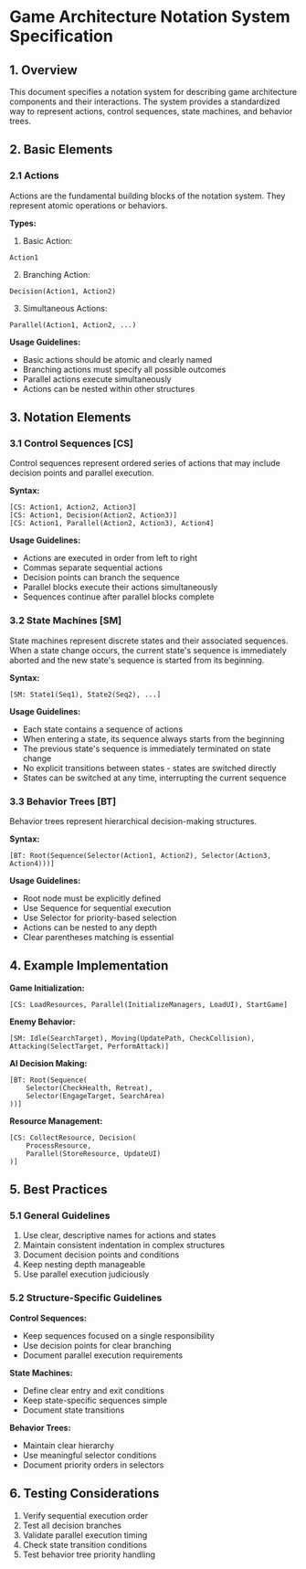 # Game Architecture Notation System Specification

## 1. Overview
This document specifies a notation system for describing game architecture components and their interactions. The system provides a standardized way to represent actions, control sequences, state machines, and behavior trees.

## 2. Basic Elements

### 2.1 Actions
Actions are the fundamental building blocks of the notation system. They represent atomic operations or behaviors.

**Types:**
1. Basic Action:
```
Action1
```

2. Branching Action:
```
Decision(Action1, Action2)
```

3. Simultaneous Actions:
```
Parallel(Action1, Action2, ...)
```

**Usage Guidelines:**
- Basic actions should be atomic and clearly named
- Branching actions must specify all possible outcomes
- Parallel actions execute simultaneously
- Actions can be nested within other structures

## 3. Notation Elements

### 3.1 Control Sequences [CS]
Control sequences represent ordered series of actions that may include decision points and parallel execution.

**Syntax:**
```
[CS: Action1, Action2, Action3]
[CS: Action1, Decision(Action2, Action3)]
[CS: Action1, Parallel(Action2, Action3), Action4]
```

**Usage Guidelines:**
- Actions are executed in order from left to right
- Commas separate sequential actions
- Decision points can branch the sequence
- Parallel blocks execute their actions simultaneously
- Sequences continue after parallel blocks complete

### 3.2 State Machines [SM]
State machines represent discrete states and their associated sequences. When a state change occurs, the current state's sequence is immediately aborted and the new state's sequence is started from its beginning.

**Syntax:**
```
[SM: State1(Seq1), State2(Seq2), ...]
```

**Usage Guidelines:**
- Each state contains a sequence of actions
- When entering a state, its sequence always starts from the beginning
- The previous state's sequence is immediately terminated on state change
- No explicit transitions between states - states are switched directly
- States can be switched at any time, interrupting the current sequence

### 3.3 Behavior Trees [BT]
Behavior trees represent hierarchical decision-making structures.

**Syntax:**
```
[BT: Root(Sequence(Selector(Action1, Action2), Selector(Action3, Action4)))]
```

**Usage Guidelines:**
- Root node must be explicitly defined
- Use Sequence for sequential execution
- Use Selector for priority-based selection
- Actions can be nested to any depth
- Clear parentheses matching is essential

## 4. Example Implementation

**Game Initialization:**
```
[CS: LoadResources, Parallel(InitializeManagers, LoadUI), StartGame]
```

**Enemy Behavior:**
```
[SM: Idle(SearchTarget), Moving(UpdatePath, CheckCollision), Attacking(SelectTarget, PerformAttack)]
```

**AI Decision Making:**
```
[BT: Root(Sequence(
    Selector(CheckHealth, Retreat),
    Selector(EngageTarget, SearchArea)
))]
```

**Resource Management:**
```
[CS: CollectResource, Decision(
    ProcessResource,
    Parallel(StoreResource, UpdateUI)
)]
```

## 5. Best Practices

### 5.1 General Guidelines
1. Use clear, descriptive names for actions and states
2. Maintain consistent indentation in complex structures
3. Document decision points and conditions
4. Keep nesting depth manageable
5. Use parallel execution judiciously

### 5.2 Structure-Specific Guidelines

**Control Sequences:**
- Keep sequences focused on a single responsibility
- Use decision points for clear branching
- Document parallel execution requirements

**State Machines:**
- Define clear entry and exit conditions
- Keep state-specific sequences simple
- Document state transitions

**Behavior Trees:**
- Maintain clear hierarchy
- Use meaningful selector conditions
- Document priority orders in selectors

## 6. Testing Considerations
1. Verify sequential execution order
2. Test all decision branches
3. Validate parallel execution timing
4. Check state transition conditions
5. Test behavior tree priority handling
